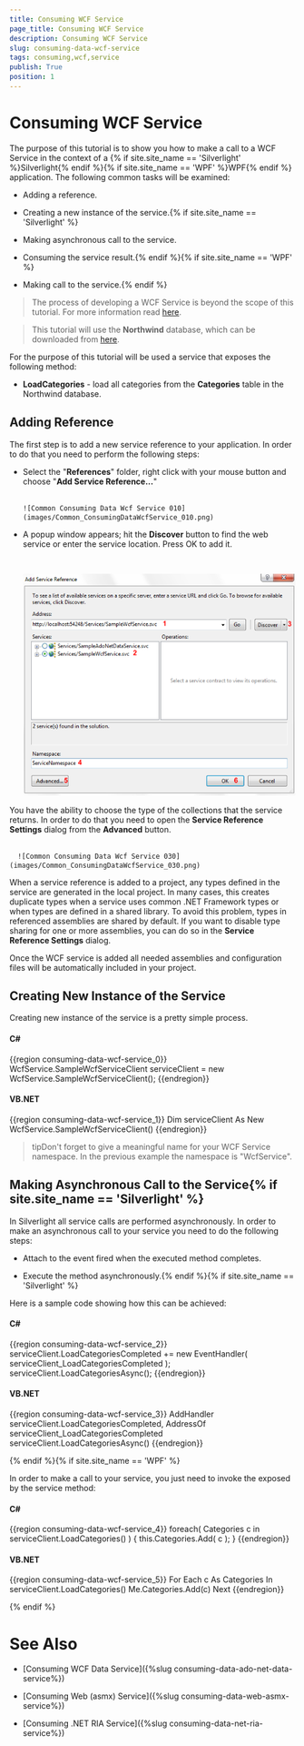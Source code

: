```yaml
---
title: Consuming WCF Service
page_title: Consuming WCF Service
description: Consuming WCF Service
slug: consuming-data-wcf-service
tags: consuming,wcf,service
publish: True
position: 1
---
```


# Consuming WCF Service



The purpose of this tutorial is to show you how to make a call to a WCF Service in the context of a {% if site.site_name == 'Silverlight' %}Silverlight{% endif %}{% if site.site_name == 'WPF' %}WPF{% endif %} application. The following common tasks will be examined:

* Adding a reference.

* Creating a new instance of the service.{% if site.site_name == 'Silverlight' %}

* Making asynchronous call to the service.

* Consuming the service result.{% endif %}{% if site.site_name == 'WPF' %}

* Making call to the service.{% endif %}

>The process of developing a WCF Service is beyond the scope of this tutorial. For more information read [here](http://msdn.microsoft.com/en-us/library/bb332338.aspx).

>This tutorial will use the __Northwind__ database, which can be downloaded from [here](http://www.microsoft.com/downloads/details.aspx?FamilyID=06616212-0356-46A0-8DA2-EEBC53A68034&displaylang=en).

For the purpose of this tutorial will be used a service that exposes the following method:

* __LoadCategories__ - load all categories from the __Categories__ table in the Northwind database. 

## Adding Reference

The first step is to add a new service reference to your application. In order to do that you need to perform the following steps:

* Select the "__References__" folder, right click with your mouse button and choose "__Add Service Reference...__"






         
      ![Common Consuming Data Wcf Service 010](images/Common_ConsumingDataWcfService_010.png)

*  A popup window appears; hit the __Discover__ button to find the web service or enter the service location. Press OK to add it. 




         
      ![Common Consuming Data Wcf Service 020](images/Common_ConsumingDataWcfService_020.png)

>

You have the ability to choose the type of the collections that the service returns. In order to do that you need to open the __Service Reference Settings__ dialog from the __Advanced__ button.




         
      ![Common Consuming Data Wcf Service 030](images/Common_ConsumingDataWcfService_030.png)



When a service reference is added to a project, any types defined in the service are generated in the local project. In many cases, this creates duplicate types when a service uses common .NET Framework types or when types are defined in a shared library. To avoid this problem, types in referenced assemblies are shared by default. If you want to disable type sharing for one or more assemblies, you can do so in the __Service Reference Settings__ dialog.

Once the WCF service is added all needed assemblies and configuration files will be automatically included in your project. 

## Creating New Instance of the Service

Creating new instance of the service is a pretty simple process.

#### __C#__

{{region consuming-data-wcf-service_0}}
	WcfService.SampleWcfServiceClient serviceClient = new WcfService.SampleWcfServiceClient();
	{{endregion}}



#### __VB.NET__

{{region consuming-data-wcf-service_1}}
	Dim serviceClient As New WcfService.SampleWcfServiceClient()
	{{endregion}}



>tipDon't forget to give a meaningful name for your WCF Service namespace. In the previous example the namespace is "WcfService".

## Making Asynchronous Call to the Service{% if site.site_name == 'Silverlight' %}

In Silverlight all service calls are performed asynchronously. In order to make an asynchronous call to your service you need to do the following steps:

* Attach to the event fired when the executed method completes.

* Execute the method asynchronously.{% endif %}{% if site.site_name == 'Silverlight' %}

Here is a sample code showing how this can be achieved:

#### __C#__

{{region consuming-data-wcf-service_2}}
	serviceClient.LoadCategoriesCompleted += new EventHandler<LoadCategoriesCompletedEventArgs>( serviceClient_LoadCategoriesCompleted );
	serviceClient.LoadCategoriesAsync();
	{{endregion}}



#### __VB.NET__

{{region consuming-data-wcf-service_3}}
	AddHandler serviceClient.LoadCategoriesCompleted, AddressOf serviceClient_LoadCategoriesCompleted
	serviceClient.LoadCategoriesAsync()
	{{endregion}}

{% endif %}{% if site.site_name == 'WPF' %}

In order to make a call to your service, you just need to invoke the exposed by the service method:

#### __C#__

{{region consuming-data-wcf-service_4}}
	foreach( Categories c in serviceClient.LoadCategories() )
	{
	    this.Categories.Add( c );
	}
	{{endregion}}



#### __VB.NET__

{{region consuming-data-wcf-service_5}}
	For Each c As Categories In serviceClient.LoadCategories()
	    Me.Categories.Add(c)
	Next
	{{endregion}}

{% endif %}

# See Also

 * [Consuming WCF Data Service]({%slug consuming-data-ado-net-data-service%})

 * [Consuming Web (asmx) Service]({%slug consuming-data-web-asmx-service%})

 * [Consuming .NET RIA Service]({%slug consuming-data-net-ria-service%})
